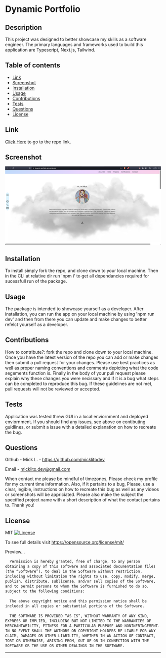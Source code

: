 
  # Dynamic Portfolio


  ## Description
  
  This project was designed to better showcase my skills as a software engineer. The primary languages and frameworks used to build this application are Typescript, Next.js, Tailwind.



  ## Table of contents
  
  - [ Link ](#link)
  - [ Screenshot ](#screenshot)
  - [ Installation ](#installation)
  - [ Usage ](#usage)
  - [ Contributions ](#contributions)
  - [ Tests ](#tests)
  - [ Questions ](#questions)
  - [ License ](#license)
  

  ## Link
  
  [Click Here](https://dynamic-portfolio-ten.vercel.app/) to go to the repo link.
  


  ## Screenshot
  
  ![image](/public/dynamicportfolioss.png)
  

  
  ## Installation
  
  To install simply fork the repo, and clone down to your local machine. Then in the CLI at relative dir run 'npm i' to get all dependancies required for sucessfull run of the package.


  
  ## Usage
  
  The package is intended to showcase yourself as a developer. After installation, you can run the app on your local machine by using 'npm run dev' and then from there you can update and make changes to better refelct yourself as a developer. 
  
  
  ## Contributions
  
  How to contribute?: 
   fork the repo and clone down to your local machine. Once you have the latest version of the repo you can add or make changes then submit a pull request for your changes. Please use best practices as well as proper naming conventions and comments depicting what the code segements function is. Finally in the body of your pull request please explain why these changes you were necissary and if it is a bug what steps can be completed to reproduce this bug. If these guidelines are not met, pull requests will not be reviewed or accepted.
  

  
  ## Tests
  
  Application was tested threw GUI in a local enviornment and deployed enviornment.  If you should find any issues, see above on contibuting guidlines, or submit a issue with a detailed explanation on how to recreate the bug.
  

  
  ## Questions
  
  Github - Mick L. - https://github.com/micklitodev

  Email - micklito.dev@gmail.com

  When contact me please be mindful of timezones, Please check my profile for my
  current time information. Also, if it pertains to a bug, Please, use a clear,
  legible, instructions on how to recreate this bug as well as any videos or 
  screenshots will be appriciated. Please also make the subject the specified project
  name with a short description of what the contact pertains to. Thank you! 

  
  ## License
  
  MIT [![License](https://img.shields.io/badge/license-MIT-green)](./LICENSE) 

   To see full details visit https://opensource.org/license/mit/


   Preview... 

   
      Permission is hereby granted, free of charge, to any person obtaining a copy of this software and associated documentation files (the “Software”), to deal in the Software without restriction, including without limitation the rights to use, copy, modify, merge, publish, distribute, sublicense, and/or sell copies of the Software, and to permit persons to whom the Software is furnished to do so, subject to the following conditions:
      
      The above copyright notice and this permission notice shall be included in all copies or substantial portions of the Software.
      
      THE SOFTWARE IS PROVIDED “AS IS”, WITHOUT WARRANTY OF ANY KIND, EXPRESS OR IMPLIED, INCLUDING BUT NOT LIMITED TO THE WARRANTIES OF MERCHANTABILITY, FITNESS FOR A PARTICULAR PURPOSE AND NONINFRINGEMENT. IN NO EVENT SHALL THE AUTHORS OR COPYRIGHT HOLDERS BE LIABLE FOR ANY CLAIM, DAMAGES OR OTHER LIABILITY, WHETHER IN AN ACTION OF CONTRACT, TORT OR OTHERWISE, ARISING FROM, OUT OF OR IN CONNECTION WITH THE SOFTWARE OR THE USE OR OTHER DEALINGS IN THE SOFTWARE.
      
_______________________________________________________________________________________________________________________________________________________
